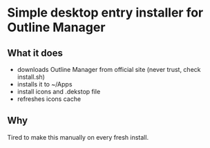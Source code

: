 # Simple desktop entry installer for Outline Manager

## What it does

* downloads Outline Manager from official site (never trust, check install.sh)
* installs it to ~/Apps
* install icons and .dekstop file
* refreshes icons cache

## Why

Tired to make this manually on every fresh install.

